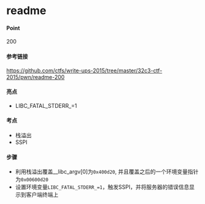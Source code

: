 # readme

#### Point

200

#### 参考链接

https://github.com/ctfs/write-ups-2015/tree/master/32c3-ctf-2015/pwn/readme-200

#### 亮点

- LIBC_FATAL_STDERR_=1

#### 考点

- 栈溢出
- SSPI

#### 步骤

- 利用栈溢出覆盖__libc_argv[0]为`0x400d20`, 并且覆盖之后的一个环境变量指针为`0x00600d20 `
- 设置环境变量`LIBC_FATAL_STDERR_=1`，触发SSPI，并将服务器的错误信息显示到客户端终端上